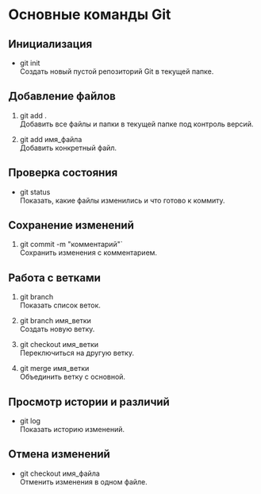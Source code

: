 # Основные команды Git

## Инициализация

* git init  
  Создать новый пустой репозиторий Git в текущей папке.

## Добавление файлов

1. git add .  
  Добавить все файлы и папки в текущей папке под контроль версий.

2. git add имя_файла  
  Добавить конкретный файл.

## Проверка состояния

* git status  
  Показать, какие файлы изменились и что готово к коммиту.

## Сохранение изменений

1. git commit -m "комментарий"`  
  Сохранить изменения с комментарием.

## Работа с ветками

1. git branch  
  Показать список веток.

2. git branch имя_ветки  
  Создать новую ветку.

3. git checkout имя_ветки  
  Переключиться на другую ветку.

4. git merge имя_ветки  
  Объединить ветку с основной.

## Просмотр истории и различий

* git log  
  Показать историю изменений.

## Отмена изменений

* git checkout имя_файла  
  Отменить изменения в одном файле.
